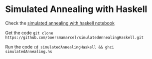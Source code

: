 # Simulated Annealing with Haskell

Check the [simulated annealing with haskell notebook](http://nbviewer.ipython.org/github/boersmamarcel/simulatedAnnealingHaskell/blob/master/Traveling%20sales%20man%20problem%20with%20simulated%20annealing.ipynb)

Get the code ```git clone https://github.com/boersmamarcel/simulatedAnnealingHaskell.git```

Run the code `cd simulatedAnnealingHaskell && ghci simulatedAnnealing.hs`
